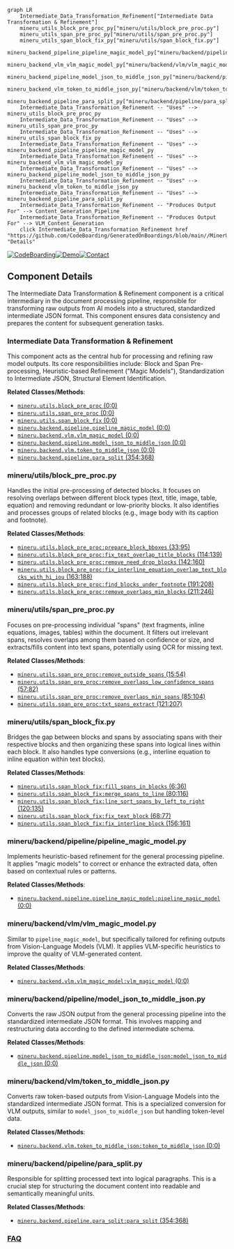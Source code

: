 ```mermaid
graph LR
    Intermediate_Data_Transformation_Refinement["Intermediate Data Transformation & Refinement"]
    mineru_utils_block_pre_proc_py["mineru/utils/block_pre_proc.py"]
    mineru_utils_span_pre_proc_py["mineru/utils/span_pre_proc.py"]
    mineru_utils_span_block_fix_py["mineru/utils/span_block_fix.py"]
    mineru_backend_pipeline_pipeline_magic_model_py["mineru/backend/pipeline/pipeline_magic_model.py"]
    mineru_backend_vlm_vlm_magic_model_py["mineru/backend/vlm/vlm_magic_model.py"]
    mineru_backend_pipeline_model_json_to_middle_json_py["mineru/backend/pipeline/model_json_to_middle_json.py"]
    mineru_backend_vlm_token_to_middle_json_py["mineru/backend/vlm/token_to_middle_json.py"]
    mineru_backend_pipeline_para_split_py["mineru/backend/pipeline/para_split.py"]
    Intermediate_Data_Transformation_Refinement -- "Uses" --> mineru_utils_block_pre_proc_py
    Intermediate_Data_Transformation_Refinement -- "Uses" --> mineru_utils_span_pre_proc_py
    Intermediate_Data_Transformation_Refinement -- "Uses" --> mineru_utils_span_block_fix_py
    Intermediate_Data_Transformation_Refinement -- "Uses" --> mineru_backend_pipeline_pipeline_magic_model_py
    Intermediate_Data_Transformation_Refinement -- "Uses" --> mineru_backend_vlm_vlm_magic_model_py
    Intermediate_Data_Transformation_Refinement -- "Uses" --> mineru_backend_pipeline_model_json_to_middle_json_py
    Intermediate_Data_Transformation_Refinement -- "Uses" --> mineru_backend_vlm_token_to_middle_json_py
    Intermediate_Data_Transformation_Refinement -- "Uses" --> mineru_backend_pipeline_para_split_py
    Intermediate_Data_Transformation_Refinement -- "Produces Output For" --> Content_Generation_Pipeline
    Intermediate_Data_Transformation_Refinement -- "Produces Output For" --> VLM_Content_Generation
    click Intermediate_Data_Transformation_Refinement href "https://github.com/CodeBoarding/GeneratedOnBoardings/blob/main//MinerU/Intermediate_Data_Transformation_Refinement.md" "Details"
```
[![CodeBoarding](https://img.shields.io/badge/Generated%20by-CodeBoarding-9cf?style=flat-square)](https://github.com/CodeBoarding/GeneratedOnBoardings)[![Demo](https://img.shields.io/badge/Try%20our-Demo-blue?style=flat-square)](https://www.codeboarding.org/demo)[![Contact](https://img.shields.io/badge/Contact%20us%20-%20contact@codeboarding.org-lightgrey?style=flat-square)](mailto:contact@codeboarding.org)

## Component Details

The Intermediate Data Transformation & Refinement component is a critical intermediary in the document processing pipeline, responsible for transforming raw outputs from AI models into a structured, standardized intermediate JSON format. This component ensures data consistency and prepares the content for subsequent generation tasks.

### Intermediate Data Transformation & Refinement
This component acts as the central hub for processing and refining raw model outputs. Its core responsibilities include: Block and Span Pre-processing, Heuristic-based Refinement ("Magic Models"), Standardization to Intermediate JSON, Structural Element Identification.


**Related Classes/Methods**:

- <a href="https://github.com/opendatalab/MinerU/blob/master/mineru/utils/block_pre_proc.py#L0-L0" target="_blank" rel="noopener noreferrer">`mineru.utils.block_pre_proc` (0:0)</a>
- <a href="https://github.com/opendatalab/MinerU/blob/master/mineru/utils/span_pre_proc.py#L0-L0" target="_blank" rel="noopener noreferrer">`mineru.utils.span_pre_proc` (0:0)</a>
- <a href="https://github.com/opendatalab/MinerU/blob/master/mineru/utils/span_block_fix.py#L0-L0" target="_blank" rel="noopener noreferrer">`mineru.utils.span_block_fix` (0:0)</a>
- <a href="https://github.com/opendatalab/MinerU/blob/master/mineru/backend/pipeline/pipeline_magic_model.py#L0-L0" target="_blank" rel="noopener noreferrer">`mineru.backend.pipeline.pipeline_magic_model` (0:0)</a>
- <a href="https://github.com/opendatalab/MinerU/blob/master/mineru/backend/vlm/vlm_magic_model.py#L0-L0" target="_blank" rel="noopener noreferrer">`mineru.backend.vlm.vlm_magic_model` (0:0)</a>
- <a href="https://github.com/opendatalab/MinerU/blob/master/mineru/backend/pipeline/model_json_to_middle_json.py#L0-L0" target="_blank" rel="noopener noreferrer">`mineru.backend.pipeline.model_json_to_middle_json` (0:0)</a>
- <a href="https://github.com/opendatalab/MinerU/blob/master/mineru/backend/vlm/token_to_middle_json.py#L0-L0" target="_blank" rel="noopener noreferrer">`mineru.backend.vlm.token_to_middle_json` (0:0)</a>
- <a href="https://github.com/opendatalab/MinerU/blob/master/mineru/backend/pipeline/para_split.py#L354-L368" target="_blank" rel="noopener noreferrer">`mineru.backend.pipeline.para_split` (354:368)</a>


### mineru/utils/block_pre_proc.py
Handles the initial pre-processing of detected blocks. It focuses on resolving overlaps between different block types (text, title, image, table, equation) and removing redundant or low-priority blocks. It also identifies and processes groups of related blocks (e.g., image body with its caption and footnote).


**Related Classes/Methods**:

- <a href="https://github.com/opendatalab/MinerU/blob/master/mineru/utils/block_pre_proc.py#L33-L95" target="_blank" rel="noopener noreferrer">`mineru.utils.block_pre_proc:prepare_block_bboxes` (33:95)</a>
- <a href="https://github.com/opendatalab/MinerU/blob/master/mineru/utils/block_pre_proc.py#L114-L139" target="_blank" rel="noopener noreferrer">`mineru.utils.block_pre_proc:fix_text_overlap_title_blocks` (114:139)</a>
- <a href="https://github.com/opendatalab/MinerU/blob/master/mineru/utils/block_pre_proc.py#L142-L160" target="_blank" rel="noopener noreferrer">`mineru.utils.block_pre_proc:remove_need_drop_blocks` (142:160)</a>
- <a href="https://github.com/opendatalab/MinerU/blob/master/mineru/utils/block_pre_proc.py#L163-L188" target="_blank" rel="noopener noreferrer">`mineru.utils.block_pre_proc:fix_interline_equation_overlap_text_blocks_with_hi_iou` (163:188)</a>
- <a href="https://github.com/opendatalab/MinerU/blob/master/mineru/utils/block_pre_proc.py#L191-L208" target="_blank" rel="noopener noreferrer">`mineru.utils.block_pre_proc:find_blocks_under_footnote` (191:208)</a>
- <a href="https://github.com/opendatalab/MinerU/blob/master/mineru/utils/block_pre_proc.py#L211-L246" target="_blank" rel="noopener noreferrer">`mineru.utils.block_pre_proc:remove_overlaps_min_blocks` (211:246)</a>


### mineru/utils/span_pre_proc.py
Focuses on pre-processing individual "spans" (text fragments, inline equations, images, tables) within the document. It filters out irrelevant spans, resolves overlaps among them based on confidence or size, and extracts/fills content into text spans, potentially using OCR for missing text.


**Related Classes/Methods**:

- <a href="https://github.com/opendatalab/MinerU/blob/master/mineru/utils/span_pre_proc.py#L15-L54" target="_blank" rel="noopener noreferrer">`mineru.utils.span_pre_proc:remove_outside_spans` (15:54)</a>
- <a href="https://github.com/opendatalab/MinerU/blob/master/mineru/utils/span_pre_proc.py#L57-L82" target="_blank" rel="noopener noreferrer">`mineru.utils.span_pre_proc:remove_overlaps_low_confidence_spans` (57:82)</a>
- <a href="https://github.com/opendatalab/MinerU/blob/master/mineru/utils/span_pre_proc.py#L85-L104" target="_blank" rel="noopener noreferrer">`mineru.utils.span_pre_proc:remove_overlaps_min_spans` (85:104)</a>
- <a href="https://github.com/opendatalab/MinerU/blob/master/mineru/utils/span_pre_proc.py#L121-L207" target="_blank" rel="noopener noreferrer">`mineru.utils.span_pre_proc:txt_spans_extract` (121:207)</a>


### mineru/utils/span_block_fix.py
Bridges the gap between blocks and spans by associating spans with their respective blocks and then organizing these spans into logical lines within each block. It also handles type conversions (e.g., interline equation to inline equation within text blocks).


**Related Classes/Methods**:

- <a href="https://github.com/opendatalab/MinerU/blob/master/mineru/utils/span_block_fix.py#L6-L36" target="_blank" rel="noopener noreferrer">`mineru.utils.span_block_fix:fill_spans_in_blocks` (6:36)</a>
- <a href="https://github.com/opendatalab/MinerU/blob/master/mineru/utils/span_block_fix.py#L80-L116" target="_blank" rel="noopener noreferrer">`mineru.utils.span_block_fix:merge_spans_to_line` (80:116)</a>
- <a href="https://github.com/opendatalab/MinerU/blob/master/mineru/utils/span_block_fix.py#L120-L135" target="_blank" rel="noopener noreferrer">`mineru.utils.span_block_fix:line_sort_spans_by_left_to_right` (120:135)</a>
- <a href="https://github.com/opendatalab/MinerU/blob/master/mineru/utils/span_block_fix.py#L68-L77" target="_blank" rel="noopener noreferrer">`mineru.utils.span_block_fix:fix_text_block` (68:77)</a>
- <a href="https://github.com/opendatalab/MinerU/blob/master/mineru/utils/span_block_fix.py#L156-L161" target="_blank" rel="noopener noreferrer">`mineru.utils.span_block_fix:fix_interline_block` (156:161)</a>


### mineru/backend/pipeline/pipeline_magic_model.py
Implements heuristic-based refinement for the general processing pipeline. It applies "magic models" to correct or enhance the extracted data, often based on contextual rules or patterns.


**Related Classes/Methods**:

- <a href="https://github.com/opendatalab/MinerU/blob/master/mineru/backend/pipeline/pipeline_magic_model.py#L0-L0" target="_blank" rel="noopener noreferrer">`mineru.backend.pipeline.pipeline_magic_model:pipeline_magic_model` (0:0)</a>


### mineru/backend/vlm/vlm_magic_model.py
Similar to `pipeline_magic_model`, but specifically tailored for refining outputs from Vision-Language Models (VLM). It applies VLM-specific heuristics to improve the quality of VLM-generated content.


**Related Classes/Methods**:

- <a href="https://github.com/opendatalab/MinerU/blob/master/mineru/backend/vlm/vlm_magic_model.py#L0-L0" target="_blank" rel="noopener noreferrer">`mineru.backend.vlm.vlm_magic_model:vlm_magic_model` (0:0)</a>


### mineru/backend/pipeline/model_json_to_middle_json.py
Converts the raw JSON output from the general processing pipeline into the standardized intermediate JSON format. This involves mapping and restructuring data according to the defined intermediate schema.


**Related Classes/Methods**:

- <a href="https://github.com/opendatalab/MinerU/blob/master/mineru/backend/pipeline/model_json_to_middle_json.py#L0-L0" target="_blank" rel="noopener noreferrer">`mineru.backend.pipeline.model_json_to_middle_json:model_json_to_middle_json` (0:0)</a>


### mineru/backend/vlm/token_to_middle_json.py
Converts raw token-based outputs from Vision-Language Models into the standardized intermediate JSON format. This is a specialized conversion for VLM outputs, similar to `model_json_to_middle_json` but handling token-level data.


**Related Classes/Methods**:

- <a href="https://github.com/opendatalab/MinerU/blob/master/mineru/backend/vlm/token_to_middle_json.py#L0-L0" target="_blank" rel="noopener noreferrer">`mineru.backend.vlm.token_to_middle_json:token_to_middle_json` (0:0)</a>


### mineru/backend/pipeline/para_split.py
Responsible for splitting processed text into logical paragraphs. This is a crucial step for structuring the document content into readable and semantically meaningful units.


**Related Classes/Methods**:

- <a href="https://github.com/opendatalab/MinerU/blob/master/mineru/backend/pipeline/para_split.py#L354-L368" target="_blank" rel="noopener noreferrer">`mineru.backend.pipeline.para_split:para_split` (354:368)</a>




### [FAQ](https://github.com/CodeBoarding/GeneratedOnBoardings/tree/main?tab=readme-ov-file#faq)